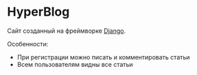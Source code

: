 # HyperBlog
Сайт созданный на фреймворке [Django](https://docs.djangoproject.com/en/3.2/).

Особенности:
+ При регистрации можно писать и комментировать статьи
+ Всем пользователям видны все статьи